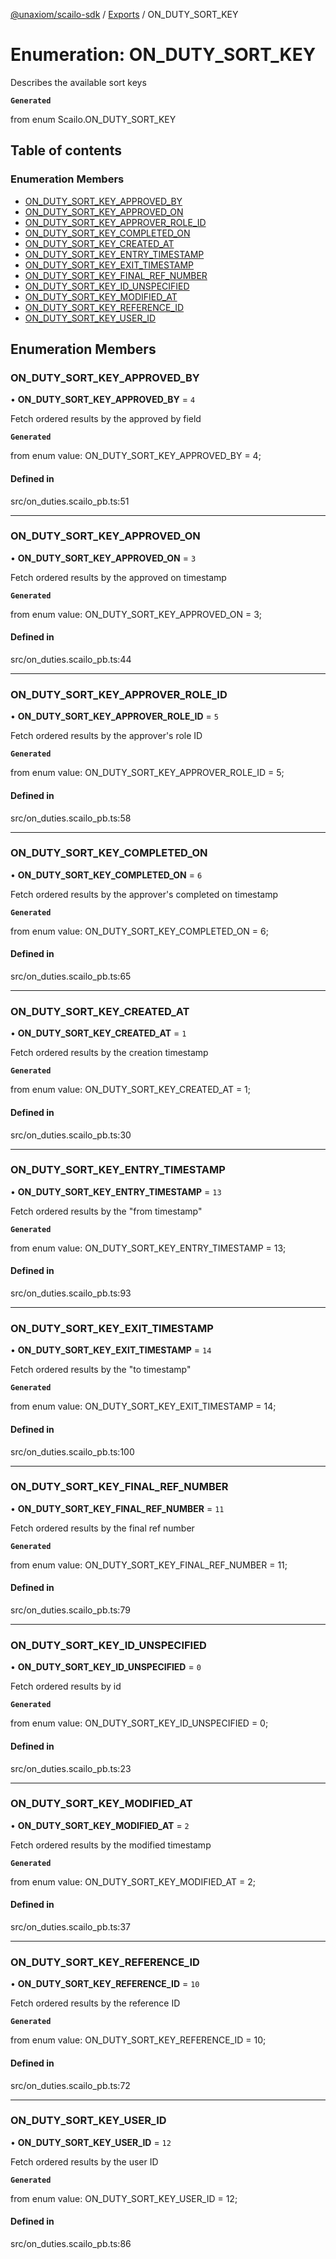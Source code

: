 [@unaxiom/scailo-sdk](../README.md) / [Exports](../modules.md) / ON\_DUTY\_SORT\_KEY

# Enumeration: ON\_DUTY\_SORT\_KEY

Describes the available sort keys

**`Generated`**

from enum Scailo.ON_DUTY_SORT_KEY

## Table of contents

### Enumeration Members

- [ON\_DUTY\_SORT\_KEY\_APPROVED\_BY](ON_DUTY_SORT_KEY.md#on_duty_sort_key_approved_by)
- [ON\_DUTY\_SORT\_KEY\_APPROVED\_ON](ON_DUTY_SORT_KEY.md#on_duty_sort_key_approved_on)
- [ON\_DUTY\_SORT\_KEY\_APPROVER\_ROLE\_ID](ON_DUTY_SORT_KEY.md#on_duty_sort_key_approver_role_id)
- [ON\_DUTY\_SORT\_KEY\_COMPLETED\_ON](ON_DUTY_SORT_KEY.md#on_duty_sort_key_completed_on)
- [ON\_DUTY\_SORT\_KEY\_CREATED\_AT](ON_DUTY_SORT_KEY.md#on_duty_sort_key_created_at)
- [ON\_DUTY\_SORT\_KEY\_ENTRY\_TIMESTAMP](ON_DUTY_SORT_KEY.md#on_duty_sort_key_entry_timestamp)
- [ON\_DUTY\_SORT\_KEY\_EXIT\_TIMESTAMP](ON_DUTY_SORT_KEY.md#on_duty_sort_key_exit_timestamp)
- [ON\_DUTY\_SORT\_KEY\_FINAL\_REF\_NUMBER](ON_DUTY_SORT_KEY.md#on_duty_sort_key_final_ref_number)
- [ON\_DUTY\_SORT\_KEY\_ID\_UNSPECIFIED](ON_DUTY_SORT_KEY.md#on_duty_sort_key_id_unspecified)
- [ON\_DUTY\_SORT\_KEY\_MODIFIED\_AT](ON_DUTY_SORT_KEY.md#on_duty_sort_key_modified_at)
- [ON\_DUTY\_SORT\_KEY\_REFERENCE\_ID](ON_DUTY_SORT_KEY.md#on_duty_sort_key_reference_id)
- [ON\_DUTY\_SORT\_KEY\_USER\_ID](ON_DUTY_SORT_KEY.md#on_duty_sort_key_user_id)

## Enumeration Members

### ON\_DUTY\_SORT\_KEY\_APPROVED\_BY

• **ON\_DUTY\_SORT\_KEY\_APPROVED\_BY** = ``4``

Fetch ordered results by the approved by field

**`Generated`**

from enum value: ON_DUTY_SORT_KEY_APPROVED_BY = 4;

#### Defined in

src/on_duties.scailo_pb.ts:51

___

### ON\_DUTY\_SORT\_KEY\_APPROVED\_ON

• **ON\_DUTY\_SORT\_KEY\_APPROVED\_ON** = ``3``

Fetch ordered results by the approved on timestamp

**`Generated`**

from enum value: ON_DUTY_SORT_KEY_APPROVED_ON = 3;

#### Defined in

src/on_duties.scailo_pb.ts:44

___

### ON\_DUTY\_SORT\_KEY\_APPROVER\_ROLE\_ID

• **ON\_DUTY\_SORT\_KEY\_APPROVER\_ROLE\_ID** = ``5``

Fetch ordered results by the approver's role ID

**`Generated`**

from enum value: ON_DUTY_SORT_KEY_APPROVER_ROLE_ID = 5;

#### Defined in

src/on_duties.scailo_pb.ts:58

___

### ON\_DUTY\_SORT\_KEY\_COMPLETED\_ON

• **ON\_DUTY\_SORT\_KEY\_COMPLETED\_ON** = ``6``

Fetch ordered results by the approver's completed on timestamp

**`Generated`**

from enum value: ON_DUTY_SORT_KEY_COMPLETED_ON = 6;

#### Defined in

src/on_duties.scailo_pb.ts:65

___

### ON\_DUTY\_SORT\_KEY\_CREATED\_AT

• **ON\_DUTY\_SORT\_KEY\_CREATED\_AT** = ``1``

Fetch ordered results by the creation timestamp

**`Generated`**

from enum value: ON_DUTY_SORT_KEY_CREATED_AT = 1;

#### Defined in

src/on_duties.scailo_pb.ts:30

___

### ON\_DUTY\_SORT\_KEY\_ENTRY\_TIMESTAMP

• **ON\_DUTY\_SORT\_KEY\_ENTRY\_TIMESTAMP** = ``13``

Fetch ordered results by the "from timestamp"

**`Generated`**

from enum value: ON_DUTY_SORT_KEY_ENTRY_TIMESTAMP = 13;

#### Defined in

src/on_duties.scailo_pb.ts:93

___

### ON\_DUTY\_SORT\_KEY\_EXIT\_TIMESTAMP

• **ON\_DUTY\_SORT\_KEY\_EXIT\_TIMESTAMP** = ``14``

Fetch ordered results by the "to timestamp"

**`Generated`**

from enum value: ON_DUTY_SORT_KEY_EXIT_TIMESTAMP = 14;

#### Defined in

src/on_duties.scailo_pb.ts:100

___

### ON\_DUTY\_SORT\_KEY\_FINAL\_REF\_NUMBER

• **ON\_DUTY\_SORT\_KEY\_FINAL\_REF\_NUMBER** = ``11``

Fetch ordered results by the final ref number

**`Generated`**

from enum value: ON_DUTY_SORT_KEY_FINAL_REF_NUMBER = 11;

#### Defined in

src/on_duties.scailo_pb.ts:79

___

### ON\_DUTY\_SORT\_KEY\_ID\_UNSPECIFIED

• **ON\_DUTY\_SORT\_KEY\_ID\_UNSPECIFIED** = ``0``

Fetch ordered results by id

**`Generated`**

from enum value: ON_DUTY_SORT_KEY_ID_UNSPECIFIED = 0;

#### Defined in

src/on_duties.scailo_pb.ts:23

___

### ON\_DUTY\_SORT\_KEY\_MODIFIED\_AT

• **ON\_DUTY\_SORT\_KEY\_MODIFIED\_AT** = ``2``

Fetch ordered results by the modified timestamp

**`Generated`**

from enum value: ON_DUTY_SORT_KEY_MODIFIED_AT = 2;

#### Defined in

src/on_duties.scailo_pb.ts:37

___

### ON\_DUTY\_SORT\_KEY\_REFERENCE\_ID

• **ON\_DUTY\_SORT\_KEY\_REFERENCE\_ID** = ``10``

Fetch ordered results by the reference ID

**`Generated`**

from enum value: ON_DUTY_SORT_KEY_REFERENCE_ID = 10;

#### Defined in

src/on_duties.scailo_pb.ts:72

___

### ON\_DUTY\_SORT\_KEY\_USER\_ID

• **ON\_DUTY\_SORT\_KEY\_USER\_ID** = ``12``

Fetch ordered results by the user ID

**`Generated`**

from enum value: ON_DUTY_SORT_KEY_USER_ID = 12;

#### Defined in

src/on_duties.scailo_pb.ts:86

